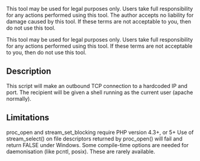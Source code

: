 This tool may be used for legal purposes only.  Users take full responsibility 
for any actions performed using this tool.  The author accepts no liability
for damage caused by this tool.  If these terms are not acceptable to you, then
do not use this tool.

This tool may be used for legal purposes only.  Users take full responsibility
for any actions performed using this tool.  If these terms are not acceptable to
you, then do not use this tool.

## Description

This script will make an outbound TCP connection to a hardcoded IP and port.
The recipient will be given a shell running as the current user (apache normally).

## Limitations

proc_open and stream_set_blocking require PHP version 4.3+, or 5+
Use of stream_select() on file descriptors returned by proc_open() will fail and return FALSE under Windows.
Some compile-time options are needed for daemonisation (like pcntl, posix).  These are rarely available.
